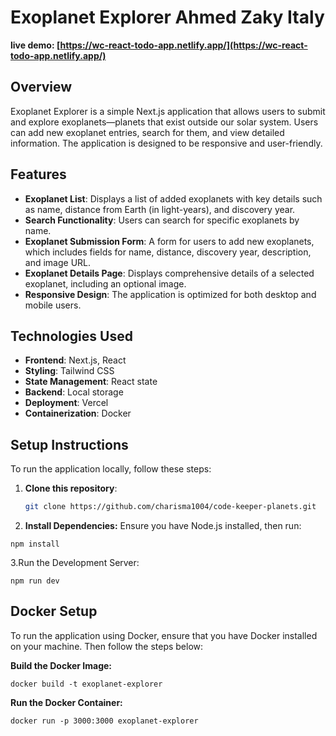 # Exoplanet Explorer     Ahmed Zaky  Italy

**live demo: [https://wc-react-todo-app.netlify.app/](https://wc-react-todo-app.netlify.app/)**

## Overview
Exoplanet Explorer is a simple Next.js application that allows users to submit and explore exoplanets—planets that exist outside our solar system. Users can add new exoplanet entries, search for them, and view detailed information. The application is designed to be responsive and user-friendly.

## Features
- **Exoplanet List**: Displays a list of added exoplanets with key details such as name, distance from Earth (in light-years), and discovery year.
- **Search Functionality**: Users can search for specific exoplanets by name.
- **Exoplanet Submission Form**: A form for users to add new exoplanets, which includes fields for name, distance, discovery year, description, and image URL.
- **Exoplanet Details Page**: Displays comprehensive details of a selected exoplanet, including an optional image.
- **Responsive Design**: The application is optimized for both desktop and mobile users.

## Technologies Used
- **Frontend**: Next.js, React
- **Styling**: Tailwind CSS
- **State Management**: React state
- **Backend**: Local storage 
- **Deployment**: Vercel 
- **Containerization**: Docker 

## Setup Instructions
To run the application locally, follow these steps:

1. **Clone this repository**:
   ```bash
   git clone https://github.com/charisma1004/code-keeper-planets.git
   ```
2. **Install Dependencies:**
  Ensure you have Node.js installed, then run:

  ```shell
  npm install
  ```

3.Run the Development Server:

  ```shell
  npm run dev
  ```



## Docker Setup
  To run the application using Docker, ensure that you have Docker installed on your machine. Then follow the steps below:

**Build the Docker Image:**
  ```shell
  docker build -t exoplanet-explorer
  ```

**Run the Docker Container:**

  ```shell
  docker run -p 3000:3000 exoplanet-explorer
  ```






